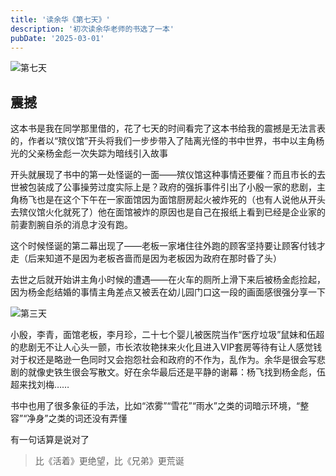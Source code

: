 ```yaml
---
title: '读余华《第七天》'
description: '初次读余华老师的书选了一本'
pubDate: '2025-03-01'
---
```

![第七天](https://x0.ifengimg.com/ucms/2021_09/801CA150057601C7BD03AD282B3A191CEA4B446A_size180_w1080_h1410.jpg "第七天")

## 震撼

这本书是我在同学那里借的，花了七天的时间看完了这本书给我的震撼是无法言表的，作者以“殡仪馆”开头将我们一步步带入了陆离光怪的书中世界，书中以主角杨光的父亲杨金彪一次失踪为暗线引入故事

开头就展现了书中的第一处怪诞的一面——殡仪馆这种事情还要催？而且市长的去世被包装成了公事操劳过度实际上是？政府的强拆事件引出了小殷一家的悲剧，主角杨飞也是在这个下午在一家面馆因为面馆厨房起火被炸死的（也有人说他从开头去殡仪馆火化就死了）他在面馆被炸的原因也是自己在报纸上看到已经是企业家的前妻割腕自杀的消息才没有跑。

这个时候怪诞的第二幕出现了——老板一家堵住往外跑的顾客坚持要让顾客付钱才走（后来知道不是因为老板吝啬而是因为老板因为政府在那时昏了头）

去世之后就开始讲主角小时候的遭遇——在火车的厕所上滑下来后被杨金彪捡起，因为杨金彪结婚的事情主角差点又被丢在幼儿园门口这一段的画面感很强分享一下

![第三天](https://s21.ax1x.com/2025/05/18/pEvRkLV.png)

小殷，李青，面馆老板，李月珍，二十七个婴儿被医院当作“医疗垃圾”鼠妹和伍超的悲剧无不让人心头一颤，市长浓妆艳抹来火化且进入VIP套房等待有让人感觉钱对于权还是略逊一色同时又会抱怨社会和政府的不作为，乱作为。余华是很会写悲剧的就像史铁生很会写散文。好在余华最后还是平静的谢幕：杨飞找到杨金彪，伍超来找刘梅……

书中也用了很多象征的手法，比如“浓雾”“雪花”“雨水”之类的词暗示环境，“整容”“净身”之类的词还没有弄懂

有一句话算是说对了
> 比《活着》更绝望，比《兄弟》更荒诞
